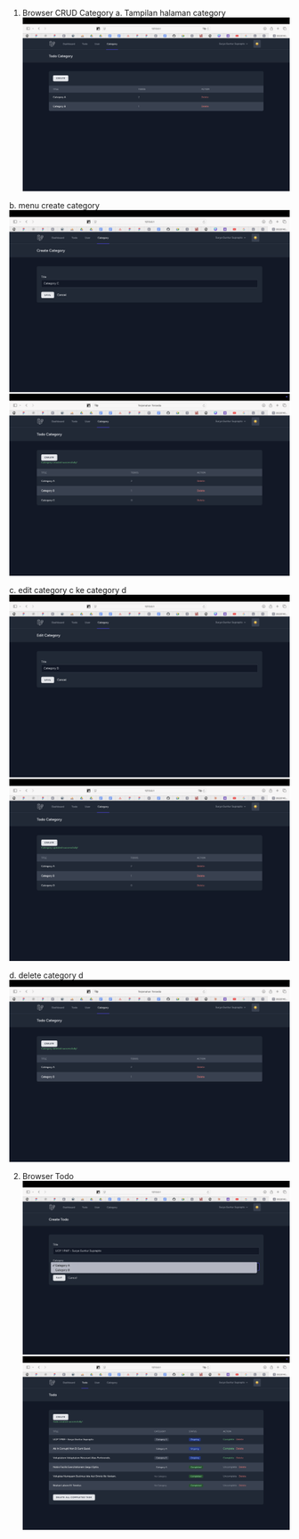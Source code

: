 1. Browser CRUD Category 
  a. Tampilan halaman category
  ![alt text](<tampilan category.png>)

  b. menu create category
  ![alt text](<Create Category.png>)
  ![alt text](<hasil create category.png>)

  c. edit category c ke category d
  ![alt text](<edit category c.png>)
  ![alt text](<hasil edit.png>)

  d. delete category d
    ![alt text](<delete category d.png>)



2. Browser Todo
    ![alt text](<category di todo.png>)
    ![alt text](<tampilan todo.png>)
